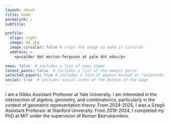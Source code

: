 ```yaml
---
layout: about
title: home
permalink: /
subtitle:

profile:
  align: right
  image: me.jpg
  image_circular: false # crops the image to make it circular
  address: >
    <p>calder dot morton-ferguson at yale dot edu</p>

news: false  # includes a list of news items
latest_posts: false  # includes a list of the newest posts
selected_papers: true # includes a list of papers marked as "selected={true}"
social: true  # includes social icons at the bottom of the page
---
```


I am a Gibbs Assistant Professor at Yale University. I am interested in the intersection of algebra, geometry, and combinatorics, particularly in the context of geometric representation theory. From 2024-2025, I was a Szeg&#337; Assistant Professor at Stanford University. From 2019-2024, I completed my PhD at MIT under the supervision of Roman Bezrukavnikov.